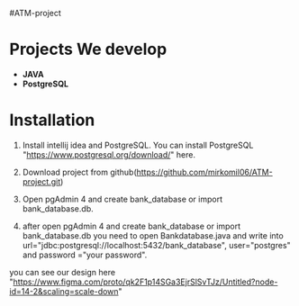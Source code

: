 #ATM-project

<h1>Projects We develop</h1>

<ul>
	<li><b>JAVA</b></li>
	<li><b>PostgreSQL</b></li>
</ul>

# Installation

1. Install intellij idea and PostgreSQL. You can install PostgreSQL "https://www.postgresql.org/download/" here.

2. Download project from github(https://github.com/mirkomil06/ATM-project.git)  

3. Open pgAdmin 4 and create bank_database or import bank_database.db.

4. after open pgAdmin 4 and create bank_database or import bank_database.db you need to open Bankdatabase.java and write into url="jdbc:postgresql://localhost:5432/bank_database", user="postgres" and password ="your password".


you can see our design here "https://www.figma.com/proto/qk2F1p14SGa3EjrSlSvTJz/Untitled?node-id=14-2&scaling=scale-down"
